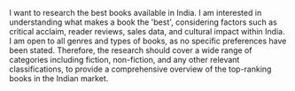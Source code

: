 I want to research the best books available in India. I am interested in understanding what makes a book the 'best', considering factors such as critical acclaim, reader reviews, sales data, and cultural impact within India. I am open to all genres and types of books, as no specific preferences have been stated. Therefore, the research should cover a wide range of categories including fiction, non-fiction, and any other relevant classifications, to provide a comprehensive overview of the top-ranking books in the Indian market.